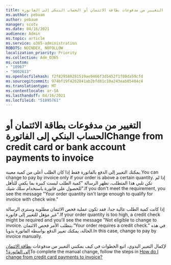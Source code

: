 ```yaml
---
title: التغيير من مدفوعات بطاقة الائتمان أو الحساب البنكي إلى الفاتورة
ms.author: pebuam
author: pebaum
manager: scotv
ms.date: 04/16/2021
audience: Admin
ms.topic: article
ms.service: o365-administration
ROBOTS: NOINDEX, NOFOLLOW
localization_priority: Priority
ms.collection: Adm_O365
ms.custom:
- "10967"
- "9002613"
ms.openlocfilehash: f2f829580281519ae9466f3d5452f1f80da59cfd
ms.sourcegitcommit: 974bf19f4262841ab2bfd81c10a243eab05484c4
ms.translationtype: MT
ms.contentlocale: ar-SA
ms.lasthandoff: 04/16/2021
ms.locfileid: "51895761"
---
```

# <a name="change-from-credit-card-or-bank-account-payments-to-invoice"></a><span data-ttu-id="465c3-102">التغيير من مدفوعات بطاقة الائتمان أو الحساب البنكي إلى الفاتورة</span><span class="sxs-lookup"><span data-stu-id="465c3-102">Change from credit card or bank account payments to invoice</span></span>

<span data-ttu-id="465c3-103">يمكنك التغيير إلى الدفع بالفاتورة فقط إذا كان الطلب أعلى من كمية معينة.</span><span class="sxs-lookup"><span data-stu-id="465c3-103">You can change to pay by invoice only if your order is above a certain quantity.</span></span> <span data-ttu-id="465c3-104">إذا لم تكن تلبي هذا المتطلب، تظهر الرسالة "كمية الطلب ليست كبيرة بما يكفي للتأهل للحصول على فاتورة باستخدام سلك شيك".</span><span class="sxs-lookup"><span data-stu-id="465c3-104">If you don't meet the requirement, you see the message "Your order quantity isn't large enough to qualify for invoice with check wire."</span></span> 

<span data-ttu-id="465c3-105">إذا كانت كمية الطلب عالية جدا، فقد تكون عملية فحص الائتمان مطلوبة وسترى الرسالة "غير مؤهل للتغيير إلى فاتورة.</span><span class="sxs-lookup"><span data-stu-id="465c3-105">If your order quantity is too high, a credit check might be required and you'll see the message "Not eligible to change to invoice.</span></span> <span data-ttu-id="465c3-106">يتطلب الأمر فحص الائتمان."</span><span class="sxs-lookup"><span data-stu-id="465c3-106">Your order requires a credit check."</span></span> <span data-ttu-id="465c3-107">في هذه الحالة، يمكنك تغيير الدفع بواسطة الفاتورة يدويا.</span><span class="sxs-lookup"><span data-stu-id="465c3-107">In this case, change to pay by invoice manually.</span></span> 

<span data-ttu-id="465c3-108">لإكمال التغيير اليدوي، اتبع الخطوات في كيف يمكنني التغيير من مدفوعات [بطاقة الائتمان إلى الفاتورة؟](https://docs.microsoft.com/alchemyinsights/how-do-i-change-from-credit-card-payments-to-invoice)</span><span class="sxs-lookup"><span data-stu-id="465c3-108">To complete the manual change, follow the steps in [How do I change from credit card payments to invoice?](https://docs.microsoft.com/alchemyinsights/how-do-i-change-from-credit-card-payments-to-invoice)</span></span>